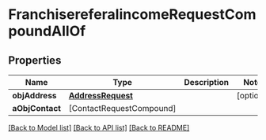 # FranchisereferalincomeRequestCompoundAllOf

## Properties
Name | Type | Description | Notes
------------ | ------------- | ------------- | -------------
**objAddress** | [**AddressRequest**](AddressRequest.md) |  | [optional] 
**aObjContact** | [ContactRequestCompound] |  | 

[[Back to Model list]](../README.md#documentation-for-models) [[Back to API list]](../README.md#documentation-for-api-endpoints) [[Back to README]](../README.md)


